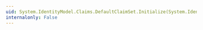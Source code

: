 ```yaml
---
uid: System.IdentityModel.Claims.DefaultClaimSet.Initialize(System.IdentityModel.Claims.ClaimSet,System.Collections.Generic.IList{System.IdentityModel.Claims.Claim})
internalonly: False
---
```

